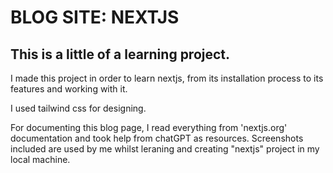 # BLOG SITE: NEXTJS

## This is a little of a learning project.
I made this project in order to learn nextjs, from its installation process to its features and working with it.

I used tailwind css for designing. 

For documenting this blog page, I read everything from 'nextjs.org' documentation and took help from chatGPT as resources. 
Screenshots included are used by me whilst leraning and creating "nextjs" project in my local machine.

